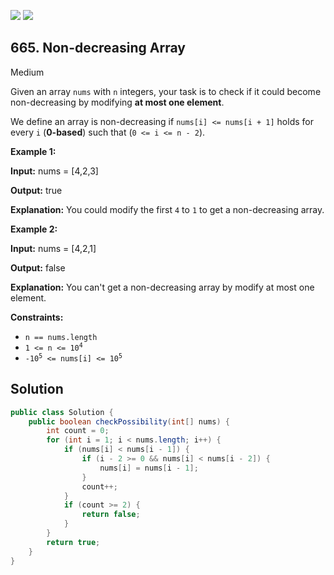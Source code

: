 [![](https://img.shields.io/github/stars/javadev/LeetCode-in-Java?label=Stars&style=flat-square)](https://github.com/javadev/LeetCode-in-Java)
[![](https://img.shields.io/github/forks/javadev/LeetCode-in-Java?label=Fork%20me%20on%20GitHub%20&style=flat-square)](https://github.com/javadev/LeetCode-in-Java/fork)

## 665\. Non-decreasing Array

Medium

Given an array `nums` with `n` integers, your task is to check if it could become non-decreasing by modifying **at most one element**.

We define an array is non-decreasing if `nums[i] <= nums[i + 1]` holds for every `i` (**0-based**) such that (`0 <= i <= n - 2`).

**Example 1:**

**Input:** nums = [4,2,3]

**Output:** true

**Explanation:** You could modify the first `4` to `1` to get a non-decreasing array.

**Example 2:**

**Input:** nums = [4,2,1]

**Output:** false

**Explanation:** You can't get a non-decreasing array by modify at most one element.

**Constraints:**

*   `n == nums.length`
*   <code>1 <= n <= 10<sup>4</sup></code>
*   <code>-10<sup>5</sup> <= nums[i] <= 10<sup>5</sup></code>

## Solution

```java
public class Solution {
    public boolean checkPossibility(int[] nums) {
        int count = 0;
        for (int i = 1; i < nums.length; i++) {
            if (nums[i] < nums[i - 1]) {
                if (i - 2 >= 0 && nums[i] < nums[i - 2]) {
                    nums[i] = nums[i - 1];
                }
                count++;
            }
            if (count >= 2) {
                return false;
            }
        }
        return true;
    }
}
```